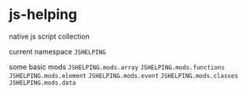 # js-helping

native js script collection

current namespace `JSHELPING`

some basic mods
`JSHELPING.mods.array`
`JSHELPING.mods.functions`
`JSHELPING.mods.element`
`JSHELPING.mods.event`
`JSHELPING.mods.classes`
`JSHELPING.mods.data`
